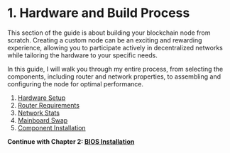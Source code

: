 # 1. Hardware and Build Process

This section of the guide is about building your blockchain node from scratch. Creating a custom node can be an exciting and rewarding experience, allowing you to participate actively in decentralized networks while tailoring the hardware to your specific needs.

In this guide, I will walk you through my entire process, from selecting the components, including router and network properties, to assembling and configuring the node for optimal performance.

1. [Hardware Setup](./01-hardware-setup.md)
2. [Router Requirements](./02-router-requirement.md)
3. [Network Stats](./03-network-stats.md)
4. [Mainboard Swap](./04-mainboard-swap.md)
5. [Component Installation](./05-component-install.md)

**Continue with Chapter 2: [BIOS Installation](/2-bios-installation/)**
